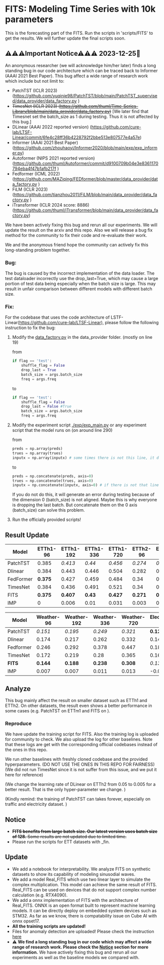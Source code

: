# FITS: Modeling Time Series with 10k parameters

This is the forecasting part of the FITS. Run the scripts in 'scripts/FITS' to get the results. We will further update the final scripts soon. 

## ⚠⚠⚠Important Notice⚠⚠⚠ 2023-12-25🎄

An anonymous researcher (we will acknowledge him/her later) finds a long standing bug in our code architecture which can be traced back to Informer (AAAI 2021 Best Paper). This bug affect a wide range of research work which include but not limit to:

- PatchTST (ICLR 2023) (https://github.com/yuqinie98/PatchTST/blob/main/PatchTST_supervised/data_provider/data_factory.py )
- ~~TimesNet (ICLR 2023) (https://github.com/thuml/Time-Series-Library/blob/main/data_provider/data_factory.py)~~ [We later find that Timesnet set the batch_size as 1 during testing. Thus it is not affected by this bug.]
- DLinear (AAAI 2022 reported version) (https://github.com/cure-lab/LTSF-Linear/commit/6fe4c28ff36b4228792f2bbe513e807577e4a57e)
- Informer (AAAI 2021 Best Paper) (https://github.com/zhouhaoyi/Informer2020/blob/main/exp/exp_informer.py)
- Autoformer (NIPS 2021 reported version) (https://github.com/thuml/Autoformer/commit/d9100709b04e3e8361170794eba4f47b1afb217f )
- Fedformer (ICML 2022) (https://github.com/MAZiqing/FEDformer/blob/master/data_provider/data_factory.py )
- FiLM (ICLR 2023) (https://github.com/tianzhou2011/FiLM/blob/main/data_provider/data_factory.py )
- iTransformer (ICLR 2024 score: 8886) (https://github.com/thuml/iTransformer/blob/main/data_provider/data_factory.py)

We have been actively fixing this bug and rerun all our experiments. We will update the result on the arxiv and this repo. Also we will release a bug fix method for the community to fix their code and re-evaluate their work. 

We and the anonymous friend hope the community can actively fix this long-standing problem together. 

### Bug:

The bug is caused by the incorrect implementation of the data loader. The test dataloader incorrectly use the drop_last=True, which may cause a large portion of test data being especially when the batch size is large. This may result in unfair comparison between different models with different batch size.

### Fix:

For the codebase that uses the code architecture of LSTF-Linear(https://github.com/cure-lab/LTSF-Linear), please follow the following instruction to fix the bug:

1. Modify the [data_factory.py](./data_provider/data_factory.py) in the data_provider folder. (mostly on line 19)
   
   
    from

    ```python
    if flag == 'test':
        shuffle_flag = False
        drop_last = True
        batch_size = args.batch_size
        freq = args.freq
    ```

    to

    ```python
    if flag == 'test':
        shuffle_flag = False
        drop_last = False #True
        batch_size = args.batch_size
        freq = args.freq
    ```

2. Modify the experiment script [./exp/exp_main.py](./exp/exp_main_F.py) or any experiment script that the model runs on (on around line 290)

    from
    ```python
    preds = np.array(preds)
    trues = np.array(trues)
    inputx = np.array(inputx) # some times there is not this line, it does not matter
    ```

    to
    ```python
    preds = np.concatenate(preds, axis=0)
    trues = np.concatenate(trues, axis=0)
    inputx = np.concatenate(inputx, axis=0) # if there is not that line, ignore this
    ```

    If you do not do this, it will generate an error during testing because of the dimension 0 (batch_size) is not aligned. Maybe this is why everyone is dropping the last batch. But concatenate them on the 0 axis (batch_size) can solve this problem. 

3. Run the officially provided scripts!

## Result Update

| Model     | ETTh1-96  | ETTh1-192 | ETTh1-336 | ETTh1-720 | ETTh2-96  | ETTh2-192 | ETTh2-336 | ETTh2-720 | ETTm1-96  | ETTm1-192 | ETTm1-336 | ETTm1-720 | ETTm2-96  | ETTm2-192 | ETTm2-336 | ETTm2-720 |
| --------- | --------- | --------- | --------- | --------- | --------- | --------- | --------- | --------- | --------- | --------- | --------- | --------- | --------- | --------- | --------- | --------- |
| PatchTST  | 0.385     | *0.413*   | *0.44*    | *0.456*   | *0.274*   | *0.338*   | *0.367*   | *0.391*   | **0.292** | **0.33**  | **0.365** | *0.419*   | **0.163** | *0.219*   | *0.276*   | *0.368*   |
| Dlinear   | 0.384     | 0.443     | 0.446     | 0.504     | 0.282     | 0.35      | 0.414     | 0.588     | *0.301*   | *0.335*   | 0.371     | 0.426     | 0.171     | 0.237     | 0.294     | 0.426     |
| FedFormer | **0.375** | 0.427     | 0.459     | 0.484     | 0.34      | 0.433     | 0.508     | 0.48      | 0.362     | 0.393     | 0.442     | 0.483     | 0.189     | 0.256     | 0.326     | 0.437     |
| TimesNet  | 0.384     | 0.436     | 0.491     | 0.521     | 0.34      | 0.402     | 0.452     | 0.462     | 0.338     | 0.374     | 0.41      | 0.478     | 0.187     | 0.249     | 0.321     | 0.408     |
| FITS      | **0.375** | **0.407** | **0.43**  | **0.427** | **0.271** | **0.331** | **0.354** | **0.378** | 0.309     | 0.338     | *0.366*   | **0.414** | **0.163** | **0.217** | **0.268** | **0.349** |
| IMP       | 0         | 0.006     | 0.01      | 0.031     | 0.003     | 0.007     | 0.013     | 0.013     | -0.017    | -0.008    | -0.001    | 0.005     | 0         | 0.002     | 0.008     | 0.019     |

| Model     | Weather-96 | Weather-192 | Weather-336 | Weather-720 | Electricity-96 | Electricity-192 | Electricity-336 | Electricity-720 | Traffic-96 | Traffic-192 | Traffic-336 | Traffic-720 |
| --------- | ---------- | ----------- | ----------- | ----------- | -------------- | --------------- | --------------- | --------------- | ---------- | ----------- | ----------- | ----------- |
| PatchTST  | *0.151*    | *0.195*     | *0.249*     | *0.321*     | **0.129**      | **0.149**       | *0.166*         | 0.21            | **0.366**  | **0.388**   | **0.398**   | *0.457*     |
| Dlinear   | 0.174      | 0.217       | 0.262       | 0.332       | 0.14           | 0.153           | 0.169           | **0.204**       | 0.413      | 0.423       | 0.437       | 0.466       |
| Fedformer | 0.246      | 0.292       | 0.378       | 0.447       | 0.188          | 0.197           | 0.212           | 0.244           | 0.573      | 0.611       | 0.621       | 0.63        |
| TimesNet  | 0.172      | 0.219       | 0.28        | 0.365       | 0.168          | 0.184           | 0.198           | 0.22            | 0.593      | 0.617       | 0.629       | 0.64        |
| **FITS**  | **0.144**  | **0.188**   | **0.238**   | **0.308**   | *0.135*        | **0.149**       | **0.165**       | **0.204**       | *0.385*    | *0.397*     | *0.411*     | **0.449**   |
| IMP       | 0.007      | 0.007       | 0.011       | 0.013       | -0.006         | 0               | 0.001           | 0.006           | -0.019     | -0.009      | -0.013      | 0.008       |

## Analyze

This bug mainly affect the result on smaller dataset such as ETTh1 and ETTh2. On other datasets, the result even shows a better performance in some cases (e.g. PatchTST on ETTm1 and FITS on ).

### Reproduce

We have update the training script for FITS. Also the training log is uploaded for community to check. We also upload the log for other baselines. Note that these logs are get with the corresponding official codebases instead of the ones in this repo.

We run other baselines with freshly cloned codebase and the provided hyperparameters. (DO NOT USE THE ONES IN THIS REPO FOR FAIRNESS) (We did not run TimesNet since it is not suffer from this issue, and we put it here for reference) 

(We change the learning rate of DLinear on ETTh2 from 0.05 to 0.005 for a better result. That is the only hyper-parameter we change. )

(Kindly remind: the training of PatchTST can takes forever, especially on traffic and electricity dataset. )

## Notice

- ~~**FITS benefits from large batch size. Our latest version uses batch size of 128.** Some results are not updated due to limited time.~~
- Please run the scripts for ETT datasets with _fin.

## Update
- We add a notebook for interpretability. We analyze FITS on synthetic datasets to show its capability of modeling sinusodial waves. 
- We add a model Real_FITS which use two linear layer to simulate the complex multiplication. This model can achieve the same result of FITS. Real_FITS can be used on devices that do not support complex number calculation (e.g. RTX4090). 
- We add a onnx implementation of FITS with the architecture of Real_FITS. ONNX is an open format built to represent machine learning models. It can be directly deploy on embedded system devices such as STM32. As far as we know, there is compatability issue on Cube AI with onnx opset17. 
- **All the training scripts are updated!**
- Files for anomaly detection are uploaded! Please check the instruction [here](./AD/runAD.md)
- ⚠ **We find a long standing bug in our code which may affect a wide range of research work. Please check the [Notice](#notice) section for more information.** We have actively fixing this bug and rerun all our experiments as well as the baseline models we compared with. 